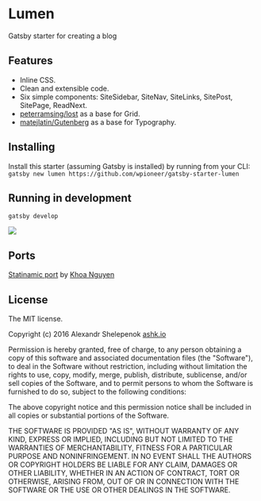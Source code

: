 # Lumen

Gatsby starter for creating a blog

## Features

- Inline CSS.
- Clean and extensible code.
- Six simple components: SiteSidebar, SiteNav, SiteLinks, SitePost, SitePage, ReadNext.
- [peterramsing/lost](https://github.com/peterramsing/lost) as a base for Grid.
- [matejlatin/Gutenberg](https://github.com/matejlatin/Gutenberg) as a base for Typography.

## Installing

Install this starter (assuming Gatsby is installed) by running from your CLI:
`gatsby new lumen https://github.com/wpioneer/gatsby-starter-lumen`

## Running in development

`gatsby develop`

![](http://i.imgur.com/422y5GV.png)

## Ports

[Statinamic port](https://github.com/thangngoc89/statinamic-theme-lumen) by
[Khoa Nguyen](https://github.com/thangngoc89)

## License

The MIT license.

Copyright (c) 2016 Alexandr Shelepenok [ashk.io](http://ashk.io)

Permission is hereby granted, free of charge, to any person obtaining a copy of this software and
associated documentation files (the "Software"), to deal in the Software without restriction,
including without limitation the rights to use, copy, modify, merge, publish, distribute,
sublicense, and/or sell copies of the Software, and to permit persons to whom the Software is
furnished to do so, subject to the following conditions:

The above copyright notice and this permission notice shall be included in all copies or substantial
portions of the Software.

THE SOFTWARE IS PROVIDED "AS IS", WITHOUT WARRANTY OF ANY KIND, EXPRESS OR IMPLIED, INCLUDING BUT
NOT LIMITED TO THE WARRANTIES OF MERCHANTABILITY, FITNESS FOR A PARTICULAR PURPOSE AND
NONINFRINGEMENT. IN NO EVENT SHALL THE AUTHORS OR COPYRIGHT HOLDERS BE LIABLE FOR ANY CLAIM, DAMAGES
OR OTHER LIABILITY, WHETHER IN AN ACTION OF CONTRACT, TORT OR OTHERWISE, ARISING FROM, OUT OF OR IN
CONNECTION WITH THE SOFTWARE OR THE USE OR OTHER DEALINGS IN THE SOFTWARE.
